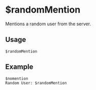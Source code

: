 # $randomMention
Mentions a random user from the server.

## Usage
```
$randomMention
```

## Example
```
$nomention
Random User: $randomMention
```
